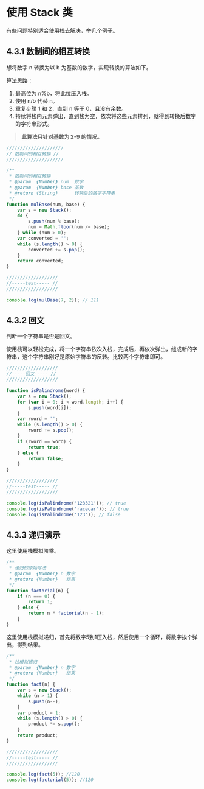 # 使用 Stack 类

有些问题特别适合使用栈去解决，举几个例子。

## 4.3.1 数制间的相互转换

想将数字 n 转换为以 b 为基数的数字，实现转换的算法如下。

算法思路：

1. 最高位为 n%b，将此位压入栈。
2. 使用 n/b 代替 n。
3. 重复步骤 1 和 2，直到 n 等于 0，且没有余数。
4. 持续将栈内元素弹出，直到栈为空，依次将这些元素排列，就得到转换后数字的字符串形式。

> **此算法只针对基数为 2-9 的情况。**

```js
/////////////////////
// 数制间的相互转换 //
/////////////////////

/**
 * 数制间的相互转换
 * @param  {Number} num  数字
 * @param  {Number} base 基数
 * @return {String}      转换后的数字字符串
 */
function mulBase(num, base) {
    var s = new Stack();
    do {
        s.push(num % base);
        num = Math.floor(num /= base);
    } while (num > 0);
    var converted = '';
    while (s.length() > 0) {
        converted += s.pop();
    }
    return converted;
}

///////////////////
//-----test----- //
///////////////////

console.log(mulBase(7, 2)); // 111
```

## 4.3.2 回文

判断一个字符串是否是回文。

使用栈可以轻松完成，将一个字符串依次入栈，完成后，再依次弹出，组成新的字符串，这个字符串刚好是原始字符串的反转。比较两个字符串即可。

```js
///////////////////
//-----回文----- //
///////////////////

function isPalindrome(word) {
    var s = new Stack();
    for (var i = 0; i < word.length; i++) {
        s.push(word[i]);
    }
    var rword = '';
    while (s.length() > 0) {
        rword += s.pop();
    }
    if (rword == word) {
        return true;
    } else {
        return false;
    }
}

///////////////////
//-----test----- //
///////////////////

console.log(isPalindrome('123321')); // true
console.log(isPalindrome('racecar')); // true
console.log(isPalindrome('123')); // false
```

## 4.3.3 递归演示

这里使用栈模拟阶乘。

```js
/**
 * 递归的原始写法
 * @param  {Number} n 数字
 * @return {Number}   结果
 */
function factorial(n) {
    if (n === 0) {
        return 1;
    } else {
        return n * factorial(n - 1);
    }
}
```

这里使用栈模拟递归，首先将数字5到1压入栈，然后使用一个循环，将数字挨个弹出，得到结果。

```js
/**
 * 栈模拟递归
 * @param  {Number} n 数字
 * @return {Number}   结果
 */
function fact(n) {
    var s = new Stack();
    while (n > 1) {
        s.push(n--);
    }
    var product = 1;
    while (s.length() > 0) {
        product *= s.pop();
    }
    return product;
}

///////////////////
//-----test----- //
///////////////////

console.log(fact(5)); //120
console.log(factorial(5)); //120
```
